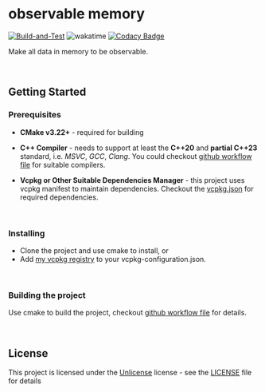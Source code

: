 # observable memory

[![Build-and-Test](https://github.com/BlurringShadow/observable_memory/actions/workflows/build-and-test.yml/badge.svg)](https://github.com/BlurringShadow/observable_memory/actions/workflows/build-and-test.yml)
![wakatime](https://wakatime.com/badge/github/BlurringShadow/observable-memory.svg)
[![Codacy Badge](https://app.codacy.com/project/badge/Grade/060a0f776cb74c29a262cb45b75d65d7)](https://www.codacy.com/gh/BlurringShadow/observable_memory/dashboard?utm_source=github.com&utm_medium=referral&utm_content=BlurringShadow/observable_memory&utm_campaign=Badge_Grade)

Make all data in memory to be observable.

<br/>

## Getting Started

### Prerequisites

- **CMake v3.22+** - required for building

- **C++ Compiler** - needs to support at least the **C++20** and **partial C++23** standard, i.e. _MSVC_, _GCC_, _Clang_. You could checkout [github workflow file](.github/workflows/build.yml) for suitable compilers.

- **Vcpkg or Other Suitable Dependencies Manager** - this project uses vcpkg manifest to maintain dependencies. Checkout the
  [vcpkg.json](vcpkg.json) for required dependencies.

<br/>

### Installing

- Clone the project and use cmake to install, or
- Add [my vcpkg registry](https://github.com/BlurringShadow/vcpkg-registry) to your vcpkg-configuration.json.

<br/>

### Building the project

Use cmake to build the project, checkout [github workflow file](.github/workflows/build.yml) for details.

<br/>

## License

This project is licensed under the [Unlicense](https://unlicense.org/) license - see the
[LICENSE](LICENSE) file for details
